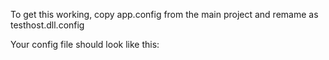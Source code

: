 To get this working, copy app.config from the main project and remame as testhost.dll.config

Your config file should look like this:

<?xml version="1.0" encoding="utf-8" ?>
<configuration>
  <appSettings>
    <add key="AzureNeuralVoiceEndpointId" value="CHANGEME"/>
    <add key="AzureNeuralVoiceName" value="CHANGEME"/>
    <add key="AzureOpenAiDeployment" value="CHANGEME"/>
    <add key="AzureOpenAiKey" value="CHANGEME"/>
    <add key="AzureOpenAiUrl" value="CHANGEME"/>
    <add key="AzureSpeechSubscriptionKey" value="CHANGEME"/>
    <add key="AzureSpeechRegion" value="CHANGEME"/>
    <add key="SpeechRecognizerStrategy" value="Azure"/>
    <add key="SpeechSynthesiserStrategy" value="Azure"/>
  </appSettings>
</configuration>